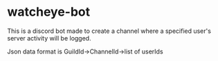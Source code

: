 # watcheye-bot

This is a discord bot made to create a channel where a specified user's server activity will be logged.


Json data format is GuildId->ChannelId->list of userIds
